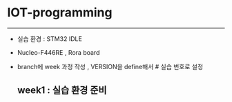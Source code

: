 # IOT-programming
-------------------------------------------------

- 실습 환경 : STM32 IDLE
- Nucleo-F446RE , Rora board
  
- branch에 week 과정 작성 , VERSION을 define해서 # 실습 번호로 설정 

  ## week1 : 실습 환경 준비
